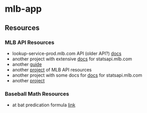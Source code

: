 # mlb-app

## Resources 

### MLB API Resources
* lookup-service-prod.mlb.com API (older API?) [docs](https://appac.github.io/mlb-data-api-docs/) 
* another project with extensive [docs](https://github.com/toddrob99/MLB-StatsAPI/wiki/Endpoints) for statsapi.mlb.com
* another [guide](https://www.xstats.org/articles/2021/8/27/scraping-the-mlb-api-using-node)
* another [project](https://github.com/mlb-ranking/mlb-dashboard) of MLB API resources
* another project with some docs for [docs](https://github.com/brianhaferkamp/mlbapidata) for statsapi.mlb.com
* another [project](https://billpetti.github.io/baseballr/)

### Baseball Math Resources
* at bat predication formula [link](https://community.fangraphs.com/the-outcome-machine-predicting-at-bats-before-they-happen/)